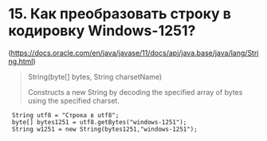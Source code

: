 # 15. Как преобразовать строку в кодировку Windows-1251?

(https://docs.oracle.com/en/java/javase/11/docs/api/java.base/java/lang/String.html)

> String(byte[] bytes, String charsetName)
> 
> Constructs a new String by decoding the specified array of bytes using the specified charset.

 
```
 String utf8 = "Строка в utf8";
 byte[] bytes1251 = utf8.getBytes("windows-1251"); 
 String w1251 = new String(bytes1251,"windows-1251");
```